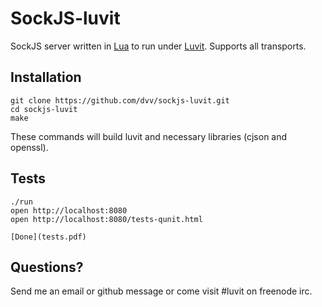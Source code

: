 # SockJS-luvit

SockJS server written in [Lua](http://www.lua.org) to run under [Luvit](https://github.com/creationix/luvit). Supports all transports.

## Installation

    git clone https://github.com/dvv/sockjs-luvit.git
    cd sockjs-luvit
    make

These commands will build luvit and necessary libraries (cjson and openssl).

## Tests

    ./run
    open http://localhost:8080
    open http://localhost:8080/tests-qunit.html

    [Done](tests.pdf)

## Questions?

Send me an email or github message or come visit #luvit on freenode irc.
